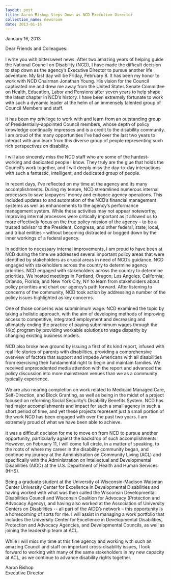 ```yaml
---
layout: post
title: Aaron Bishop Steps Down as NCD Executive Director
collection_name: newsroom
date: 2013-01-16
---
```

January 16, 2013

Dear Friends and Colleagues:\
 \
I write you with bittersweet news. After two amazing years of helping guide the National Council on Disability (NCD), I have made the difficult decision to step down as the agency’s Executive Director to pursue another life adventure. My last day will be Friday, February 8. It has been my honor to work with NCD Chairman Jonathan Young. His vision for the Council captivated me and drew me away from the United States Senate Committee on Health, Education, Labor and Pensions after seven years to help shape the latest chapter in NCD’s history. I have been extremely fortunate to work with such a dynamic leader at the helm of an immensely talented group of Council Members and staff.\
 \
It has been my privilege to work with and learn from an outstanding group of Presidentially-appointed Council members, whose depth of policy knowledge continually impresses and is a credit to the disability community. I am proud of the many opportunities I’ve had over the last two years to interact with and learn from this diverse group of people representing such rich perspectives on disability. \
 \
I will also sincerely miss the NCD staff who are some of the hardest-working and dedicated people I know. They truly are the glue that holds the Council’s work together, and I will deeply miss the day-to-day interactions with such a fantastic, intelligent, and dedicated group of people.\
 \
In recent days, I’ve reflected on my time at the agency and its many accomplishments. During my tenure, NCD streamlined numerous internal processes to save taxpayers’ money and enhance agency operations. This included updates to and automation of the NCD’s financial management systems as well as enhancements to the agency’s performance management system. While these activities may not appear noteworthy, improving internal processes were critically important as it allowed us to more effectively focus on the true policy mission of the agency – to be a trusted advisor to the President, Congress, and other federal, state, local, and tribal entities – without becoming distracted or bogged down by the inner workings of a federal agency.\
 \
In addition to necessary internal improvements, I am proud to have been at NCD during the time we addressed several important policy areas that were identified by stakeholders as crucial areas in need of NCD’s guidance. NCD engaged with stakeholders across the country to determine agency priorities. NCD engaged with stakeholders across the country to determine priorities. We hosted meetings in Portland, Oregon; Los Angeles, California; Orlando, Florida; and New York City, NY to learn from stakeholders about policy priorities and chart our agency’s path forward. After listening to concerns of the community, NCD took action by addressing a number of the policy issues highlighted as key concerns.\
 \
One of those concerns was subminimum wage. NCD examined the topic by taking a holistic approach, with the aim of developing methods of improving access to competitive, integrated employment and decreasing and ultimately ending the practice of paying subminimum wages through the 14(c) program by providing workable solutions to wage disparity by changing existing business models.\
 \
NCD also broke new ground by issuing a first of its kind report, infused with real life stories of parents with disabilities, providing a comprehensive overview of factors that support and impede Americans with all disabilities from exercising their fundamental right to begin and maintain families. We received unprecedented media attention with the report and advanced the policy discussion into more mainstream venues than we as a community typically experience.\
 \
We are also nearing completion on work related to Medicaid Managed Care, Self-Direction, and Block Granting, as well as being in the midst of a project focused on reforming Social Security’s Disability Benefits System. NCD has had major accomplishments and impact for such a small agency in such a short period of time, and yet these projects represent just a small portion of the work NCD has been engaged with over the past two years. I am extremely proud of what we have been able to achieve.\
 \
It was a difficult decision for me to move on from NCD to pursue another opportunity, particularly against the backdrop of such accomplishments. However, on February 11, I will come full circle, in a matter of speaking, to the roots of where my career in the disability community began, and continue my journey at the Administration on Community Living (ACL) and specifically with the Administration on Intellectual and Developmental Disabilities (AIDD) at the U.S. Department of Health and Human Services (HHS). \
 \
Being a graduate student at the University of Wisconsin-Madison Waisman Center University Center for Excellence in Developmental Disabilities and having worked with what was then called the Wisconsin Developmental Disabilities Council and Wisconsin Coalition for Advocacy (Protection and Advocacy Agency), and having also worked at the Association of University Centers on Disabilities -- all part of the AIDD’s network – this opportunity is a homecoming of sorts for me. I will assist in managing a work portfolio that includes the University Center for Excellence in Developmental Disabilities, Protection and Advocacy Agencies, and Developmental Councils, as well as joining the leadership team at ACL.  \
 \
While I will miss my time at this fine agency and working with such an amazing Council and staff on important cross-disability issues, I look forward to working with many of the same stakeholders in my new capacity at ACL, as we continue to advance disability rights together. 

Aaron Bishop\
Executive Director